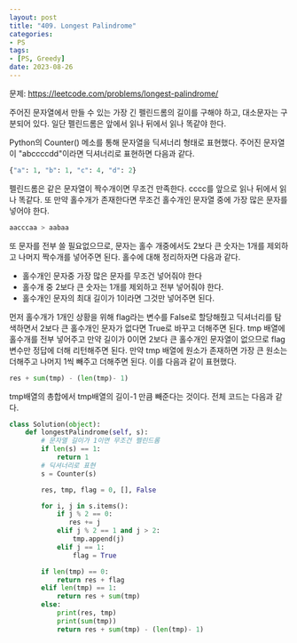 ```yaml
---
layout: post
title: "409. Longest Palindrome"
categories:
- PS
tags:
- [PS, Greedy]
date: 2023-08-26
---
```

문제: https://leetcode.com/problems/longest-palindrome/

주어진 문자열에서 만들 수 있는 가장 긴 펠린드롬의 길이를 구해야 하고, 대소문자는 구분되어 있다.
일단 펠린드롬은 앞에서 읽나 뒤에서 읽나 똑같야 한다.

Python의 Counter() 메소를 통해 문자열을 딕셔너리 형태로 표현했다.
주어진 문자열이 "abccccdd"이라면 딕셔너리로 표현하면 다음과 같다.
```python
{"a": 1, "b": 1, "c": 4, "d": 2}
```
펠린드롬은 같은 문자열이 짝수개이면 무조건 만족한다.
cccc를 앞으로 읽나 뒤에서 읽나 똑같다. 또 만약 홀수개가 존재한다면 무조건 홀수개인 문자열 중에 가장 많은 문자를 넣어야 한다.

```python
aacccaa > aabaa
```
또 문자를 전부 쓸 필요없으므로, 문자는 홀수 개중에서도 2보다 큰 숫자는 1개를 제외하고 나머지 짝수개를 넣어주면 된다.
홀수에 대해 정리하자면 다음과 같다.
- 홀수개인 문자중 가장 많은 문자를 무조건 넣어줘야 한다
- 홀수개 중 2보다 큰 숫자는 1개를 제외하고 전부 넣어줘야 한다.
- 홀수개인 문자의 최대 길이가 1이라면 그것만 넣어주면 된다.

먼저 홀수개가 1개인 상황을 위해 flag라는 변수를 False로 할당해줬고 딕셔너리를 탐색하면서 2보다 큰 홀수개인 문자가 없다면 True로 바꾸고 더해주면 된다.
tmp 배열에 홀수개를 전부 넣어주고 만약 길이가 0이면 2보다 큰 홀수개인 문자열이 없으므로 flag 변수만 정답에 더해 리턴해주면 된다.
만약 tmp 배열에 원소가 존재하면 가장 큰 원소는 더해주고 나머지 1씩 빼주고 더해주면 된다.
이를 다음과 같이 표현했다.
```python
res + sum(tmp) - (len(tmp)- 1)
```
tmp배열의 총합에서 tmp배열의 길이-1 만큼 빼준다는 것이다.
전체 코드는 다음과 같다.
```python
class Solution(object):
    def longestPalindrome(self, s):
        # 문자열 길이가 1이면 무조건 펠린드롬
        if len(s) == 1:
            return 1
        # 딕셔너리로 표현
        s = Counter(s)

        res, tmp, flag = 0, [], False

        for i, j in s.items():
            if j % 2 == 0:
               res += j
            elif j % 2 == 1 and j > 2:
                tmp.append(j)
            elif j == 1:
                flag = True

        if len(tmp) == 0:
            return res + flag
        elif len(tmp) == 1:
            return res + sum(tmp)
        else:
            print(res, tmp)
            print(sum(tmp))
            return res + sum(tmp) - (len(tmp)- 1)
```
